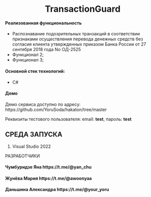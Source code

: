 <p align="center">
    <h1 align="center">TransactionGuard</h1>
    </p>

<h4>Реализованная функциональность</h4>
<ul>
    <li>Распознавание подозрительных транзакций в соответствии признаками осуществления перевода денежных средств без согласия клиента утвержденных
приказом Банка России от 27 сентября 2018 года No ОД-2525</li>
    <li>Функционал 2;</li>
    <li>Функционал 3;</li>
</ul> 

<h4>Основной стек технологий:</h4>
<ul>
    <li>С#</li>
	
  
 </ul>
<h4>Демо</h4>
<p>Демо сервиса доступно по адресу: https://github.com/YoruSoda/hakaton/tree/master </p>
<p>Реквизиты тестового пользователя: email: <b>test</b>, пароль: <b>test</b></p>




СРЕДА ЗАПУСКА
------------
1) Visual Studio 2022



РАЗРАБОТЧИКИ

<h4>Чумбуридзе Яна https://t.me/@yan_chu </h4>
<h4>Жунёва Мария https://t.me/@awoonyaa </h4>
<h4>Даньшина Александра https://t.me/@your_yoru </h4>



